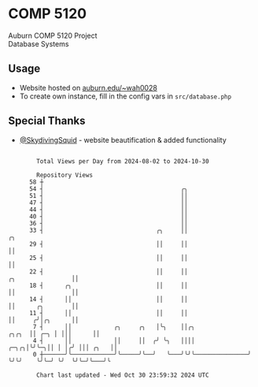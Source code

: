 # COMP 5120
Auburn COMP 5120 Project  
Database Systems

## Usage
- Website hosted on [auburn.edu/~wah0028](https://webhome.auburn.edu/~wah0028/)
- To create own instance, fill in the config vars in `src/database.php`

## Special Thanks
- [@SkydivingSquid](https://github.com/SkydivingSquid) - website beautification & added functionality

```

        Total Views per Day from 2024-08-02 to 2024-10-30

        Repository Views
      58 ┼
      54 ┤                                       ╭╮
      51 ┤                                       ││
      47 ┤                                       ││
      44 ┤                                       ││
      40 ┤                                       ││
      36 ┤                                       ││
      33 ┤                                ╭╮     ││                                              ╭╮
      29 ┤                                ││     ││                                              ││
      25 ┤                                ││     ││                                              ││
      22 ┤                                ││     ││                            ╭╮                ││
      18 ┤      ╭╮                        ││     ││                            ││                ││
      14 ┤      ││                        ││     ││                            ││      ╭╮        ││
      11 ┤      ││                        ││     ││                            ││     ╭╯│╭╮      ││
       7 ┤      ││            ╭╮     ╭╮   │╰╮    ││╭╮                    ╭╮╭╮  ││ ╭─╮ │ │││      ││
       4 ┤      ││            ││     ││  ╭╯ ╰╮   ││││               ╭─╮╭╮│╰╯╰─╮││ │ │╭╯ │││ ╭╮   ││
       0 ┼──────╯╰────────────╯╰─────╯╰──╯   ╰───╯╰╯╰───────────────╯ ╰╯╰╯    ╰╯╰─╯ ╰╯  ╰╯╰─╯╰───╯╰

        Chart last updated - Wed Oct 30 23:59:32 2024 UTC
        
```
